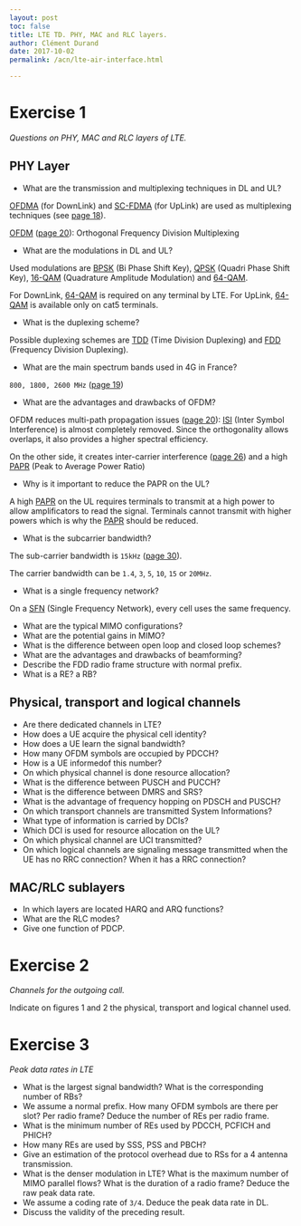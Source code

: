 ```yaml
---
layout: post
toc: false
title: LTE TD. PHY, MAC and RLC layers.
author: Clément Durand
date: 2017-10-02
permalink: /acn/lte-air-interface.html

---
```


# Exercise 1

*Questions on PHY, MAC and RLC layers of LTE.*

## PHY Layer

  * What are the transmission and multiplexing techniques in DL and UL?

  [OFDMA][ofdma] (for DownLink) and [SC-FDMA][scfdma] (for UpLink) are used as
  multiplexing techniques
  (see [page 18](/share/acn/906/03-lte-phy-mac-rlc.pdf#page=18)).

  [OFDM][ofdm] ([page 20](/share/acn/906/03-lte-phy-mac-rlc.pdf#page=20)):
  Orthogonal Frequency Division Multiplexing

  * What are the modulations in DL and UL?

  Used modulations are [BPSK][bpsk] (Bi Phase Shift Key), [QPSK][qpsk]
  (Quadri Phase Shift Key), [16-QAM][16qam] (Quadrature Amplitude Modulation)
  and [64-QAM][64qam].

  For DownLink, [64-QAM][64qam] is required on any terminal by LTE. For UpLink,
  [64-QAM][64qam] is available only on cat5 terminals.

  * What is the duplexing scheme?

  Possible duplexing schemes are [TDD][tdd] (Time Division Duplexing) and
  [FDD][fdd] (Frequency Division Duplexing).

  * What are the main spectrum bands used in 4G in France?

  `800, 1800, 2600 MHz`
  ([page 19](/share/acn/906/03-lte-phy-mac-rlc.pdf#page=19))

  * What are the advantages and drawbacks of OFDM?

  OFDM reduces multi-path propagation issues
  ([page 20](/share/acn/906/03-lte-phy-mac-rlc.pdf#page=20)):
  [ISI][isi] (Inter Symbol Interference) is almost completely removed. Since the
  orthogonality allows overlaps, it also provides a higher spectral efficiency.

  On the other side, it creates inter-carrier interference
  ([page 26](/share/acn/906/03-lte-phy-mac-rlc.pdf#page=26)) and a high
  [PAPR][papr] (Peak to Average Power Ratio)

  * Why is it important to reduce the PAPR on the UL?

  A high [PAPR][papr] on the UL requires terminals to transmit at a high power
  to allow amplificators to read the signal. Terminals cannot transmit with
  higher powers which is why the [PAPR][papr] should be reduced.

  * What is the subcarrier bandwidth?

  The sub-carrier bandwidth is `15kHz`
  ([page 30](/share/acn/906/03-lte-phy-mac-rlc.pdf#page=30)).

  The carrier bandwidth can be `1.4`, `3`, `5`, `10`, `15` or `20MHz`.

  * What is a single frequency network?

  On a [SFN][sfn] (Single Frequency Network), every cell uses the same
  frequency.

  * What are the typical MIMO configurations?
  * What are the potential gains in MIMO?
  * What is the difference between open loop and closed loop schemes?
  * What are the advantages and drawbacks of beamforming?
  * Describe the FDD radio frame structure with normal prefix.
  * What is a RE? a RB?

## Physical, transport and logical channels

  * Are there dedicated channels in LTE?
  * How does a UE acquire the physical cell identity?
  * How does a UE learn the signal bandwidth?
  * How many OFDM symbols are occupied by PDCCH?
  * How is a UE informedof this number?
  * On which physical channel is done resource allocation?
  * What is the difference between PUSCH and PUCCH?
  * What is the difference between DMRS and SRS?
  * What is the advantage of frequency hopping on PDSCH and PUSCH?
  * On which transport channels are transmitted System Informations?
  * What type of information is carried by DCIs?
  * Which DCI is used for resource allocation on the UL?
  * On which physical channel are UCI transmitted?
  * On which logical channels are signaling message transmitted when the UE has no RRC connection? When it has a RRC connection?

## MAC/RLC sublayers

  * In which layers are located HARQ and ARQ functions?
  * What are the RLC modes?
  * Give one function of PDCP.

# Exercise 2

*Channels for the outgoing call.*

Indicate on figures 1 and 2 the physical, transport and logical channel used.

# Exercise 3

*Peak data rates in LTE*

  * What is the largest signal bandwidth? What is the corresponding number of RBs?
  * We assume a normal prefix. How many OFDM symbols are there per slot? Per radio frame? Deduce the number of REs per radio frame.
  * What is the minimum number of REs used by PDCCH, PCFICH and PHICH?
  * How many REs are used by SSS, PSS and PBCH?
  * Give an estimation of the protocol overhead due to RSs for a 4 antenna transmission.
  * What is the denser modulation in LTE? What is the maximum number of MIMO parallel flows? What is the duration of a radio frame? Deduce the raw peak data rate.
  * We assume a coding rate of `3/4`. Deduce the peak data rate in DL.
  * Discuss the validity of the preceding result.

[lecture]: /share/acn/906/03-lte-phy-mac-rlc.pdf
[ofdma]: /404
[scfdma]: /404
[ofdm]: /404
[bpsk]: /404
[qpsk]: /404
[16qam]: /404
[64qam]: /404
[tdd]: /404
[fdd]: /404
[isi]: /404
[papr]: /404
[sfn]: /404

